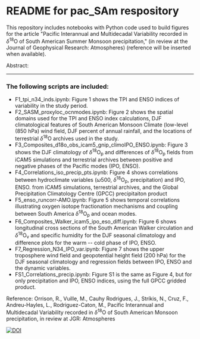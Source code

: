 # README for pac_SAm respository

This repository includes notebooks with Python code used to build figures for the article "Pacific Interannual and Multidecadal Variability recorded in <span style="white-space: nowrap;">$\delta$<sup>18</sup>O</span> of South American Summer Monsoon precipitation," (in review at the Journal of Geophysical Research: Atmospheres) (<italics>reference will be inserted when available</italics>).

Abstract:

-------------
### The following scripts are included: 
- F1_tpi_n34_inds.ipynb: Figure 1 shows the TPI and ENSO indices of variability in the study period. 
- F2_SASM_proxyloc_ocnmodes.ipynb: Figure 2 shows the spatial domains used for the TPI and ENSO index calculations, DJF climatological features of South American Monsoon Climate (low-level (850 hPa) wind field, DJF percent of annual rainfall, and the locations of terrestrial $\delta$<sup>18</sup>O archives used in the study.
- F3_Composites_d18o_obs_icam5_gnip_climoIPO_ENSO.ipynb: Figure 3 shows the DJF climatology of $\delta$<sup>18</sup>O<sub>p</sub> and differences of $\delta$<sup>18</sup>O<sub>p</sub> fields from iCAM5 simulations and terrestrial archives between positive and negative phases of the Pacific modes (IPO, ENSO).
- F4_Correlations_iso_precip_pts.ipynb: Figure 4 shows correlations between hydroclimate variables ($\omega$500, $\delta$<sup>18</sup>O<sub>p</sub>, precipitation) and IPO, ENSO. from iCAM5 simulations, terrestrial archives, and the Global Precipitation Climatology Centre (GPCC) precipitaiton product
- F5_enso_runcorr-AMO.ipynb: Figure 5 shows temporal correlations illustrating oxygen isotope fractionation mechanisms and coupling between South America $\delta$<sup>18</sup>O<sub>p</sub> and ocean modes.
- F6_Composites_Walker_icam5_ipo_eso_diff.ipynb: Figure 6 shows longitudinal cross sections of the South American Walker circulation and $\delta$<sup>18</sup>O<sub>v</sub> and specific humidity for the DJF seasonal climatology and difference plots for the warm -- cold phase of IPO, ENSO.
- F7_Regression_N34_IPO_var.ipynb: Figure 7 shows the upper troposphere wind field and geopotential height field (200 hPa) for the DJF seasonal climatology and regression fields between IPO, ENSO and the dynamic variables.
- FS1_Correlations_precip.ipynb: Figure S1 is the same as Figure 4, but for only precipitation and IPO, ENSO indices, using the full GPCC gridded product.

Reference:
Orrison, R., Vuille, M., Cauhy Rodrigues, J., Strı́kis, N., Cruz, F., Andreu-Hayles, L., Rodriguez-Caton, M.,
Pacific Interannual and Multidecadal Variability recorded in $\delta$<sup>18</sup>O of South American Monsoon precipitation, in review at JGR: Atmospheres

[![DOI](https://zenodo.org/badge/801624416.svg)](https://zenodo.org/doi/10.5281/zenodo.11205705)
